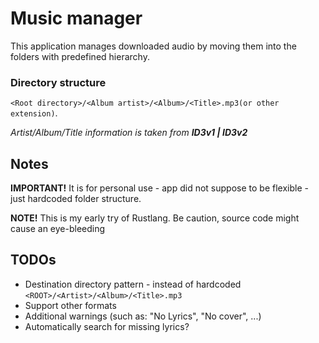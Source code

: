 # Music manager
This application manages downloaded audio by moving them into the folders with predefined hierarchy.

### Directory structure
`<Root directory>/<Album artist>/<Album>/<Title>.mp3(or other extension)`.

*Artist/Album/Title information is taken from __ID3v1 | ID3v2__*

## Notes

**IMPORTANT!** It is for personal use - app did not suppose to be flexible - just hardcoded folder structure.

**NOTE!** This is my early try of Rustlang. Be caution, source code might cause an eye-bleeding

## TODOs

* Destination directory pattern - instead of hardcoded `<ROOT>/<Artist>/<Album>/<Title>.mp3`
* Support other formats
* Additional warnings (such as: "No Lyrics", "No cover", ...)
* Automatically search for missing lyrics?
